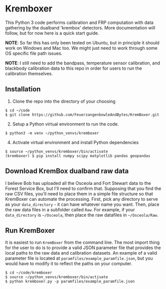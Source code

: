 # Kremboxer
This Python 3 code performs calibration and FRP computation with data gathering by the dualband 'krembox' detectors.  More documentation will follow, but for now here is a quick start guide.  

**NOTE**: So far this has only been tested on Ubuntu, but in principle it should work on Windows and Mac too.  We might just need to work through some OS specific file path issues.

**NOTE**:  I still need to add the bandpass, temperature sensor calibration, and blackbody calibration data to this repo in order for users to run the calibration themselves.

## Installation
1. Clone the repo into the directory of your choosing
```
$ cd ~/code
$ git clone https://github.com/FeuerzangenbowleAndBytes/KremBoxer.git
```
2. Setup a Python virtual environment to run the code.
```
$ python3 -m venv ~/python_venvs/kremboxer
```
4. Activate virtual environment and install Python dependencies 
```
$ source ~/python_venvs/kremboxer/bin/activate
(kremboxer) $ pip install numpy scipy matplotlib pandas geopandas
```

## Download KremBox dualband raw data
I believe Bob has uploaded all the Osceola and Fort Stewart data to the Forest Service Box, but I'll need to confirm that.  Supposing that you find the raw CSV files, you'll need to place them in a simple file structure so that KremBoxer can automate the processing.  First, pick any directory to serve as your `data_directory` - it can have whatever name you want.  Then, place the raw data files in a subfolder called `Raw`.  For example, if your `data_directory` is `~/Osceola`, then place the raw datafiles in `~/Osceola/Raw`.

## Run KremBoxer 
It is easiest to run `KremBoxer` from the command line.  The most import thing for the user to do is to provide a valid JSON parameter file that provides the local paths to the raw data and calibration datasets.  An example of a valid parameter file is located at `paramfiles/example_paramfile.json`, but you would have to modify it to reflect the paths on your computer.

```
$ cd ~/code/kremboxer
$ source ~/python_venvs/kremboxer/bin/activate
$ python kremboxer.py -p paramfiles/example_paramfile.json
```
